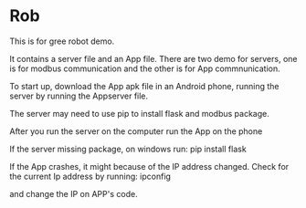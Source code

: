 # Rob
This is for gree robot demo.

It contains a server file and an App file. There are two demo for servers, one is for modbus communication and the other is for App commnunication.

To start up, download the App apk file in an Android phone, running the server by running the Appserver file.

The server may need to use pip to install flask and modbus package.

After you run the server on the computer run the App on the phone

If the server missing package, on windows run:   pip install flask

If the App crashes, it might because of the IP address changed. Check for the current Ip address by running: ipconfig 

and change the IP on APP's code.
